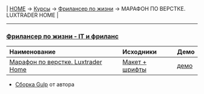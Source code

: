 | [HOME](https://github.com/vik-vavilikhin/vik-vavilikhin.github.io) 
&rarr; [Курсы](https://github.com/vik-vavilikhin/Courses) &rarr; [Фрилансер по жизни](https://github.com/vik-vavilikhin/Courses/tree/master/Freelancer) &rarr; МАРАФОН ПО ВЕРСТКЕ. LUXTRADER HOME |

-------------------------------------------------------------------------------
### **[Фрилансер по жизни - IT и фриланс](https://www.youtube.com/channel/UCedskVwIKiZJsO8XdJdLKnA)**
|                      Наименование                      |  Исходники  | Демо |
|:-------------------------------------------------------|:------------|:-----|
|[Марафон по верстке. Luxtrader Home](https://www.youtube.com/watch?v=GNvcGNx5zgQ&list=PLM6XATa8CAG6MOSVCJPNS9ARQ518hPBjF)|[Макет + шрифты](https://www.youtube.com/redirect?q=https%3A%2F%2Fwww.patreon.com%2Fposts%2F32690819&event=video_description&redir_token=xV5NndVMo7WYOjiEuTIBN9PR7zd8MTU4Nzg2OTkzOUAxNTg3NzgzNTM5&v=GNvcGNx5zgQ)|[демо](https://vik-vavilikhin.github.io/Courses/Freelancer/LuxtraderHome/)|

- [Сборка Gulp](https://github.com/vik-vavilikhin/Courses/tree/master/Freelancer/FlGulp) от автора